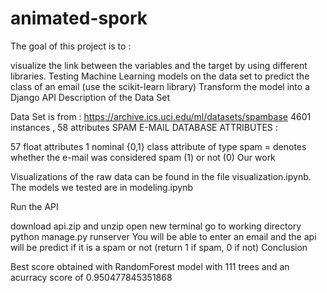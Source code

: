 # animated-spork
The goal of this project is to :

visualize the link between the variables and the target by using different libraries.
Testing Machine Learning models on the data set to predict the class of an email (use the scikit-learn library)
Transform the model into a Django API
Description of the Data Set

Data Set is from : https://archive.ics.uci.edu/ml/datasets/spambase 4601 instances , 58 attributes SPAM E-MAIL DATABASE ATTRIBUTES :

57 float attributes
1 nominal {0,1} class attribute of type spam = denotes whether the e-mail was considered spam (1) or not (0)
Our work

Visualizations of the raw data can be found in the file visualization.ipynb. The models we tested are in modeling.ipynb

Run the API

download api.zip and unzip
open new terminal
go to working directory
python manage.py runserver You will be able to enter an email and the api will be predict if it is a spam or not (return 1 if spam, 0 if not)
Conclusion

Best score obtained with RandomForest model with 111 trees and an acurracy score of 0.950477845351868
